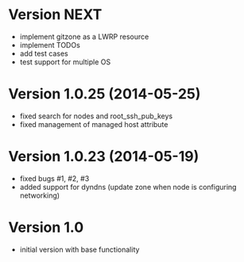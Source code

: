 # Version NEXT
- implement gitzone as a LWRP resource
- implement TODOs
- add test cases
- test support for multiple OS

# Version 1.0.25 (2014-05-25)
- fixed search for nodes and root_ssh_pub_keys
- fixed management of managed host attribute

# Version 1.0.23 (2014-05-19)
- fixed bugs #1, #2, #3
- added support for dyndns (update zone when node is configuring networking)

# Version 1.0
- initial version with base functionality
